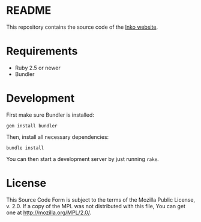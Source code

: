 # README

This repository contains the source code of the [Inko
website](https://inko-lang.org/).

# Requirements

* Ruby 2.5 or newer
* Bundler

# Development

First make sure Bundler is installed:

    gem install bundler

Then, install all necessary dependencies:

    bundle install

You can then start a development server by just running `rake`.

# License

This Source Code Form is subject to the terms of the Mozilla Public License, v.
2.0. If a copy of the MPL was not distributed with this file, You can get one
at http://mozilla.org/MPL/2.0/.
